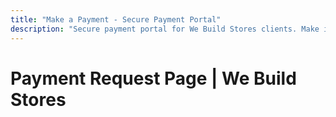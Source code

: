 ```yaml
---
title: "Make a Payment - Secure Payment Portal"
description: "Secure payment portal for We Build Stores clients. Make invoice payments quickly and safely through our encrypted payment system."
---
```


# Payment Request Page | We Build Stores
